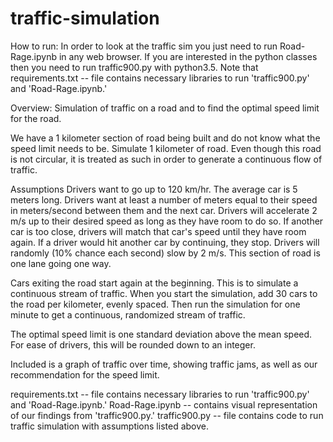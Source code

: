 # traffic-simulation

How to run:
In order to look at the traffic sim you just need to run Road-Rage.ipynb in any web browser.  If you are interested in the python classes then you need to run traffic900.py with python3.5. Note that requirements.txt -- file contains necessary libraries to run 'traffic900.py' and 'Road-Rage.ipynb.'



Overview:
Simulation of traffic on a road and to find the optimal speed limit for the road.

We have a 1 kilometer section of road being built and do not know what the speed limit needs to be. Simulate 1 kilometer of road. Even though this road is not circular, it is treated as such in order to generate a continuous flow of traffic.

Assumptions
Drivers want to go up to 120 km/hr.
The average car is 5 meters long.
Drivers want at least a number of meters equal to their speed in meters/second between them and the next car.
Drivers will accelerate 2 m/s up to their desired speed as long as they have room to do so.
If another car is too close, drivers will match that car's speed until they have room again.
If a driver would hit another car by continuing, they stop.
Drivers will randomly (10% chance each second) slow by 2 m/s.
This section of road is one lane going one way.

Cars exiting the road start again at the beginning. This is to simulate a continuous stream of traffic. When you start the simulation, add 30 cars to the road per kilometer, evenly spaced. Then run the simulation for one minute to get a continuous, randomized stream of traffic.

The optimal speed limit is one standard deviation above the mean speed. For ease of drivers, this will be rounded down to an integer.

Included is a graph of traffic over time, showing traffic jams, as well as our recommendation for the speed limit.

requirements.txt -- file contains necessary libraries to run 'traffic900.py' and 'Road-Rage.ipynb.'
Road-Rage.ipynb -- contains visual representation of our findings from 'traffic900.py.'
traffic900.py -- file contains code to run traffic simulation with assumptions listed above.
